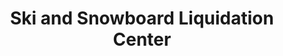---
title: "Ski and Snowboard Liquidation Center"
url: /north-conway/ski-and-snowboard-liquidation-center/
shop: sports
---